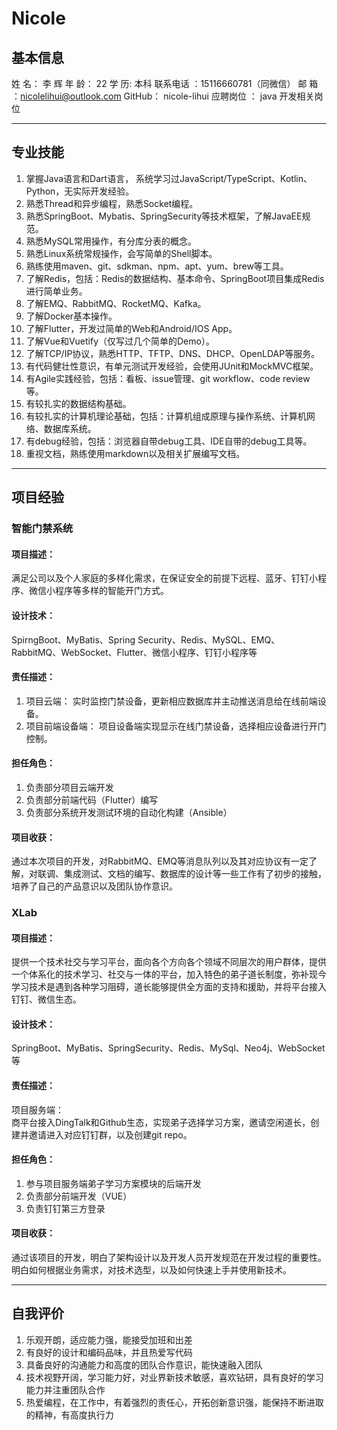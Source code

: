 # Nicole

## 基本信息
姓 名： 李 辉
年 龄： 22
学 历: 本科
联系电话 ：15116660781（同微信）
邮 箱 ：nicolelihui@outlook.com
GitHub： nicole-lihui
应聘岗位 ： java 开发相关岗位

---
## 专业技能
1. 掌握Java语言和Dart语言， 系统学习过JavaScript/TypeScript、Kotlin、Python，无实际开发经验。
2. 熟悉Thread和异步编程，熟悉Socket编程。
3. 熟悉SpringBoot、Mybatis、SpringSecurity等技术框架，了解JavaEE规范。
4. 熟悉MySQL常用操作，有分库分表的概念。
5. 熟悉Linux系统常规操作，会写简单的Shell脚本。
6. 熟练使用maven、git、sdkman、npm、apt、yum、brew等工具。
7. 了解Redis，包括：Redis的数据结构、基本命令、SpringBoot项目集成Redis进行简单业务。
8. 了解EMQ、RabbitMQ、RocketMQ、Kafka。
9. 了解Docker基本操作。
10. 了解Flutter，开发过简单的Web和Android/IOS App。
11. 了解Vue和Vuetify（仅写过几个简单的Demo）。
12. 了解TCP/IP协议，熟悉HTTP、TFTP、DNS、DHCP、OpenLDAP等服务。
13. 有代码健壮性意识，有单元测试开发经验，会使用JUnit和MockMVC框架。
14. 有Agile实践经验，包括：看板、issue管理、git workflow、code review等。
15. 有较扎实的数据结构基础。
16. 有较扎实的计算机理论基础，包括：计算机组成原理与操作系统、计算机网络、数据库系统。
17. 有debug经验，包括：浏览器自带debug工具、IDE自带的debug工具等。
18. 重视文档，熟练使用markdown以及相关扩展编写文档。

---
## 项目经验
### 智能门禁系统
#### 项目描述：
满足公司以及个人家庭的多样化需求，在保证安全的前提下远程、蓝牙、钉钉小程序、微信小程序等多样的智能开门方式。

#### 设计技术：
SpirngBoot、MyBatis、Spring Security、Redis、MySQL、EMQ、RabbitMQ、WebSocket、Flutter、微信小程序、钉钉小程序等
#### 责任描述：
1. 项目云端：
实时监控门禁设备，更新相应数据库并主动推送消息给在线前端设备。
2. 项目前端设备端：
项目设备端实现显示在线门禁设备，选择相应设备进行开门控制。

#### 担任角色：
1. 负责部分项目云端开发
2. 负责部分前端代码（Flutter）编写
3. 负责部分系统开发测试环境的自动化构建（Ansible）

#### 项目收获：
通过本次项目的开发，对RabbitMQ、EMQ等消息队列以及其对应协议有一定了解，对联调、集成测试、文档的编写、数据库的设计等一些工作有了初步的接触，培养了自己的产品意识以及团队协作意识。


### XLab
#### 项目描述：
提供一个技术社交与学习平台，面向各个方向各个领域不同层次的用户群体，提供一个体系化的技术学习、社交与一体的平台，加入特色的弟子道长制度，弥补现今学习技术是遇到各种学习阻碍，道长能够提供全方面的支持和援助，并将平台接入钉钉、微信生态。

#### 设计技术：
SpringBoot、MyBatis、SpringSecurity、Redis、MySql、Neo4j、WebSocket等

#### 责任描述：
项目服务端： 	
商平台接入DingTalk和Github生态，实现弟子选择学习方案，邀请空闲道长，创建并邀请进入对应钉钉群，以及创建git repo。

#### 担任角色：
1. 参与项目服务端弟子学习方案模块的后端开发
2. 负责部分前端开发（VUE）
3. 负责钉钉第三方登录

#### 项目收获：
通过该项目的开发，明白了架构设计以及开发人员开发规范在开发过程的重要性。明白如何根据业务需求，对技术选型，以及如何快速上手并使用新技术。

---
## 自我评价
1. 乐观开朗，适应能力强，能接受加班和出差
2. 有良好的设计和编码品味，并且热爱写代码
3. 具备良好的沟通能力和高度的团队合作意识，能快速融入团队
4. 技术视野开阔，学习能力好，对业界新技术敏感，喜欢钻研，具有良好的学习能力并注重团队合作
5. 热爱编程，在工作中，有着强烈的责任心，开拓创新意识强，能保持不断进取的精神，有高度执行力

